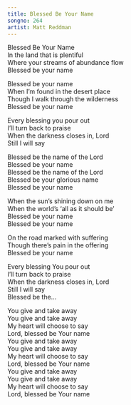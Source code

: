 ```yaml
---    
title: Blessed Be Your Name    
songno: 264    
artist: Matt Reddman    
---    
```

Blessed Be Your Name    
In the land that is plentiful    
Where your streams of abundance flow    
Blessed be your name    
  
Blessed be your name    
When I’m found in the desert place    
Though I walk through the wilderness    
Blessed be your name    
  
Every blessing you pour out    
I’ll turn back to praise    
When the darkness closes in, Lord    
Still I will say    
    
Blessed be the name of the Lord    
Blessed be your name    
Blessed be the name of the Lord    
Blessed be your glorious name    
Blessed be your name    
    
    
When the sun’s shining down on me    
When the world’s ‘all as it should be’    
Blessed be your name    
Blessed be your name    
  
On the road marked with suffering    
Though there’s pain in the offering    
Blessed be your name    
  
Every blessing You pour out    
I’ll turn back to praise    
When the darkness closes in, Lord    
Still I will say    
Blessed be the...    
  
You give and take away  
You give and take away  
My heart will choose to say  
Lord, blessed be Your name  
You give and take away  
You give and take away  
My heart will choose to say  
Lord, blessed be Your name  
You give and take away  
You give and take away  
My heart will choose to say  
Lord, blessed be Your name  
